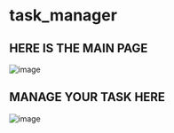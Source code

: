 # task_manager

## HERE IS THE MAIN PAGE
![image](https://github.com/A-Wahab-Aamir/task_manager/assets/83786802/09deabe6-087e-4c1d-8a19-e1647002fac0)

## MANAGE YOUR TASK HERE
![image](https://github.com/A-Wahab-Aamir/task_manager/assets/83786802/afaa4413-d6c2-478d-b644-ab95228ecb05)

